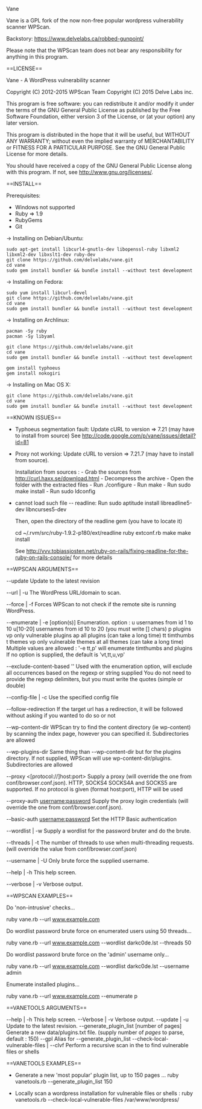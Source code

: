 Vane

Vane is a GPL fork of the now non-free popular wordpress vulnerability scanner WPScan.

Backstory: https://www.delvelabs.ca/robbed-gunpoint/


Please note that the WPScan team does not bear any responsibility for anything in this
program.

==LICENSE==

Vane - A WordPress vulnerability scanner

Copyright (C) 2012-2015 WPScan Team
Copyright (C) 2015 Delve Labs inc.

This program is free software: you can redistribute it and/or modify
it under the terms of the GNU General Public License as published by
the Free Software Foundation, either version 3 of the License, or
(at your option) any later version.

This program is distributed in the hope that it will be useful,
but WITHOUT ANY WARRANTY; without even the implied warranty of
MERCHANTABILITY or FITNESS FOR A PARTICULAR PURPOSE.  See the
GNU General Public License for more details.

You should have received a copy of the GNU General Public License
along with this program.  If not, see <http://www.gnu.org/licenses/>.


==INSTALL==

  Prerequisites:

   * Windows not supported
   * Ruby => 1.9
   * RubyGems
   * Git

  -> Installing on Debian/Ubuntu:

    sudo apt-get install libcurl4-gnutls-dev libopenssl-ruby libxml2 libxml2-dev libxslt1-dev ruby-dev
    git clone https://github.com/delvelabs/vane.git
    cd vane
    sudo gem install bundler && bundle install --without test development

  -> Installing on Fedora:

    sudo yum install libcurl-devel
    git clone https://github.com/delvelabs/vane.git
    cd vane
    sudo gem install bundler && bundle install --without test development

  -> Installing on Archlinux:

    pacman -Sy ruby
    pacman -Sy libyaml

    git clone https://github.com/delvelabs/vane.git
    cd vane
    sudo gem install bundler && bundle install --without test development

    gem install typhoeus
    gem install nokogiri

  -> Installing on Mac OS X:

    git clone https://github.com/delvelabs/vane.git
    cd vane
    sudo gem install bundler && bundle install --without test development

==KNOWN ISSUES==

  - Typhoeus segmentation fault:
      Update cURL to version => 7.21 (may have to install from source)
      See http://code.google.com/p/vane/issues/detail?id=81

  - Proxy not working:
      Update cURL to version => 7.21.7 (may have to install from source).

      Installation from sources :
        - Grab the sources from http://curl.haxx.se/download.html
        - Decompress the archive
        - Open the folder with the extracted files
        - Run ./configure
        - Run make
        - Run sudo make install
        - Run sudo ldconfig

  - cannot load such file -- readline:
      Run sudo aptitude install libreadline5-dev libncurses5-dev

      Then, open the directory of the readline gem (you have to locate it)

      cd ~/.rvm/src/ruby-1.9.2-p180/ext/readline
      ruby extconf.rb
      make
      make install

      See http://vvv.tobiassjosten.net/ruby-on-rails/fixing-readline-for-the-ruby-on-rails-console/ for more details



==WPSCAN ARGUMENTS==

--update   Update to the latest revision

--url   | -u <target url>  The WordPress URL/domain to scan.

--force | -f Forces WPScan to not check if the remote site is running WordPress.

--enumerate | -e [option(s)]  Enumeration.
  option :
    u        usernames from id 1 to 10
    u[10-20] usernames from id 10 to 20 (you must write [] chars)
    p        plugins
    vp       only vulnerable plugins
    ap       all plugins (can take a long time)
    tt       timthumbs
    t        themes
    vp       only vulnerable themes
    at       all themes (can take a long time)
  Multiple values are allowed : '-e tt,p' will enumerate timthumbs and plugins
  If no option is supplied, the default is 'vt,tt,u,vp'

--exclude-content-based '<regexp or string>'  Used with the enumeration option, will exclude all occurrences based on the regexp or string supplied
                                              You do not need to provide the regexp delimiters, but you must write the quotes (simple or double)

--config-file | -c <config file> Use the specified config file

--follow-redirection  If the target url has a redirection, it will be followed without asking if you wanted to do so or not

--wp-content-dir <wp content dir>  WPScan try to find the content directory (ie wp-content) by scanning the index page, however you can specified it. Subdirectories are allowed

--wp-plugins-dir <wp plugins dir>  Same thing than --wp-content-dir but for the plugins directory. If not supplied, WPScan will use wp-content-dir/plugins. Subdirectories are allowed

--proxy <[protocol://]host:port>  Supply a proxy (will override the one from conf/browser.conf.json).
                                  HTTP, SOCKS4 SOCKS4A and SOCKS5 are supported. If no protocol is given (format host:port), HTTP will be used

--proxy-auth <username:password>  Supply the proxy login credentials (will override the one from conf/browser.conf.json).

--basic-auth <username:password>  Set the HTTP Basic authentication

--wordlist | -w <wordlist>  Supply a wordlist for the password bruter and do the brute.

--threads  | -t <number of threads>  The number of threads to use when multi-threading requests. (will override the value from conf/browser.conf.json)

--username | -U <username>  Only brute force the supplied username.

--help     | -h This help screen.

--verbose  | -v Verbose output.

==WPSCAN EXAMPLES==

Do 'non-intrusive' checks...

  ruby vane.rb --url www.example.com

Do wordlist password brute force on enumerated users using 50 threads...

  ruby vane.rb --url www.example.com --wordlist darkc0de.lst --threads 50

Do wordlist password brute force on the 'admin' username only...

  ruby vane.rb --url www.example.com --wordlist darkc0de.lst --username admin

Enumerate installed plugins...

  ruby vane.rb --url www.example.com --enumerate p

==VANETOOLS ARGUMENTS==

--help    | -h   This help screen.
--Verbose | -v   Verbose output.
--update  | -u   Update to the latest revision.
--generate_plugin_list [number of pages]  Generate a new data/plugins.txt file. (supply number of *pages* to parse, default : 150)
--gpl  Alias for --generate_plugin_list
--check-local-vulnerable-files | --clvf <local directory>  Perform a recursive scan in the <local directory> to find vulnerable files or shells

==VANETOOLS EXAMPLES==

- Generate a new 'most popular' plugin list, up to 150 pages ...
ruby vanetools.rb --generate_plugin_list 150

- Locally scan a wordpress installation for vulnerable files or shells :
ruby vanetools.rb --check-local-vulnerable-files /var/www/wordpress/

